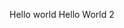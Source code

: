Hello world
Hello World 2
<!---
GitHubC12345/GitHubC12345 is a ✨ special ✨ repository because its `README.md` (this file) appears on your GitHub profile.
You can click the Preview link to take a look at your changes.
--->
